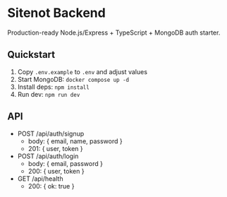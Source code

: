 # Sitenot Backend

Production-ready Node.js/Express + TypeScript + MongoDB auth starter.

## Quickstart

1. Copy `.env.example` to `.env` and adjust values
2. Start MongoDB: `docker compose up -d`
3. Install deps: `npm install`
4. Run dev: `npm run dev`

## API

- POST /api/auth/signup
  - body: { email, name, password }
  - 201: { user, token }
- POST /api/auth/login
  - body: { email, password }
  - 200: { user, token }
- GET /api/health
  - 200: { ok: true }
